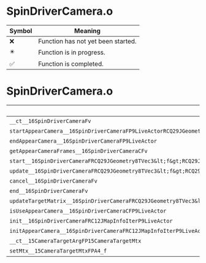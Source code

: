 # SpinDriverCamera.o
| Symbol | Meaning 
| ------------- | ------------- 
| :x: | Function has not yet been started. 
| :eight_pointed_black_star: | Function is in progress. 
| :white_check_mark: | Function is completed. 


# SpinDriverCamera.o
| Symbol | Decompiled? |
| ------------- | ------------- |
| `__ct__16SpinDriverCameraFv` | :white_check_mark: |
| `startAppearCamera__16SpinDriverCameraFP9LiveActorRCQ29JGeometry8TVec3&lt;f&gt;RCQ29JGeometry8TVec3&lt;f&gt;RCQ29JGeometry8TVec3&lt;f&gt;` | :white_check_mark: |
| `endAppearCamera__16SpinDriverCameraFP9LiveActor` | :white_check_mark: |
| `getAppearCameraFrames__16SpinDriverCameraCFv` | :white_check_mark: |
| `start__16SpinDriverCameraFRCQ29JGeometry8TVec3&lt;f&gt;RCQ29JGeometry8TVec3&lt;f&gt;RCQ29JGeometry8TVec3&lt;f&gt;` | :white_check_mark: |
| `update__16SpinDriverCameraFRCQ29JGeometry8TVec3&lt;f&gt;RCQ29JGeometry8TVec3&lt;f&gt;` | :white_check_mark: |
| `cancel__16SpinDriverCameraFv` | :white_check_mark: |
| `end__16SpinDriverCameraFv` | :white_check_mark: |
| `updateTargetMatrix__16SpinDriverCameraFRCQ29JGeometry8TVec3&lt;f&gt;RCQ29JGeometry8TVec3&lt;f&gt;` | :x: |
| `isUseAppearCamera__16SpinDriverCameraCFP9LiveActor` | :white_check_mark: |
| `init__16SpinDriverCameraFRC12JMapInfoIterP9LiveActor` | :white_check_mark: |
| `initAppearCamera__16SpinDriverCameraFRC12JMapInfoIterP9LiveActor` | :white_check_mark: |
| `__ct__15CameraTargetArgFP15CameraTargetMtx` | :white_check_mark: |
| `setMtx__15CameraTargetMtxFPA4_f` | :white_check_mark: |
